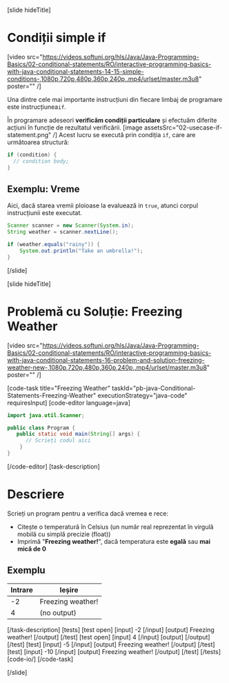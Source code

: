 [slide hideTitle]
# Condiții simple if

[video src="https://videos.softuni.org/hls/Java/Java-Programming-Basics/02-conditional-statements/RO/interactive-programming-basics-with-java-conditional-statements-14-15-simple-conditions-,1080p,720p,480p,360p,240p,.mp4/urlset/master.m3u8" poster="" /]

Una dintre cele mai importante instrucțiuni  din fiecare limbaj de programare este instrucțiunea`if`. 

În programare adeseori  **verificăm  condiții particulare** și efectuăm diferite acțiuni în funcție de rezultatul verificării.
[image assetsSrc="02-usecase-if-statement.png" /]
Acest lucru se execută prin condiția `if`, care are următoarea structură:
```java
if (condition) {
  // condition body;
}
```

## Exemplu: Vreme
Aici, dacă starea vremii ploioase la evaluează in `true`, atunci corpul instrucțiunii este executat.
```java
Scanner scanner = new Scanner(System.in);
String weather = scanner.nextLine();

if (weather.equals("rainy")) {
    System.out.println("Take an umbrella!");
}
```
[/slide]

[slide hideTitle]
# Problemă cu Soluție: Freezing Weather

[video src="https://videos.softuni.org/hls/Java/Java-Programming-Basics/02-conditional-statements/RO/interactive-programming-basics-with-java-conditional-statements-16-problem-and-solution-freezing-weather-new-,1080p,720p,480p,360p,240p,.mp4/urlset/master.m3u8" poster="" /]

[code-task title="Freezing Weather" taskId="pb-java-Conditional-Statements-Freezing-Weather" executionStrategy="java-code" requiresInput]
[code-editor language=java]
```java
import java.util.Scanner;

public class Program {
   public static void main(String[] args) {
      // Scrieți codul aici
    }
}
```
[/code-editor]
[task-description]
# Descriere
Scrieți un program pentru a verifica dacă vremea e rece:

  * Citește o temperatură în Celsius (un număr real reprezentat în virgulă mobilă cu simplă precizie (float))
  * Imprimă "**Freezing weather!**", dacă temperatura este **egală** sau **mai mică de 0**
  
## Exemplu

|**Intrare**|**Ieșire** |
| ---- | ---- |
| -2 | Freezing weather!|
| 4 | (no output)

[/task-description]
[tests]
[test open]
[input]
-2
[/input]
[output]
Freezing weather!
[/output]
[/test]
[test open]
[input]
4
[/input]
[output]
[/output]
[/test]
[test]
[input]
-5
[/input]
[output]
Freezing weather!
[/output]
[/test]
[test]
[input]
-10
[/input]
[output]
Freezing weather!
[/output]
[/test]
[/tests]
[code-io/]
[/code-task]

[/slide]

